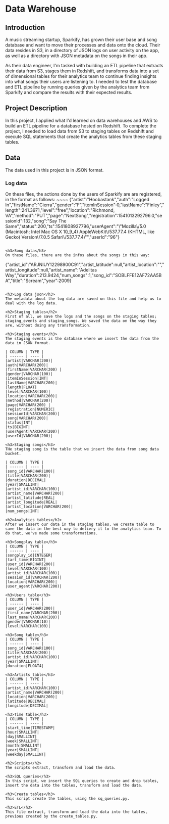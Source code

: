 <h1>Data Warehouse</h1>

<h2>Introduction</h2>
A music streaming startup, Sparkify, has grown their user base and song database and want to move their processes and data onto the cloud. Their data resides in S3, in a directory of JSON logs on user activity on the app, as well as a directory with JSON metadata on the songs in their app.

As their data engineer, I'm tasked with building an ETL pipeline that extracts their data from S3, stages them in Redshift, and transforms data into a set of dimensional tables for their analytics team to continue finding insights into what songs their users are listening to. I needed to test the database and ETL pipeline by running queries given by the analytics team from Sparkify and compare the results with their expected results.

<h2>Project Description</h2>
In this project, I applied what I'd learned on data warehouses and AWS to build an ETL pipeline for a database hosted on Redshift. To complete the project, I needed to load data from S3 to staging tables on Redshift and execute SQL statements that create the analytics tables from these staging tables.

<h2>Data</h2>
The data used in this project is in JSON format. 

<h3>Log data</h3>
On these files, the actions done by the users of Sparkify are are registered, in the format as follows:
~~~~
{"artist":"Hoobastank","auth":"Logged In","firstName":"Cierra","gender":"F","itemInSession":0,"lastName":"Finley","length":241.3971,"level":"free","location":"Richmond, VA","method":"PUT","page":"NextSong","registration":1541013292796.0,"sessionId":132,"song":"Say The Same","status":200,"ts":1541808927796,"userAgent":"\"Mozilla\/5.0 (Macintosh; Intel Mac OS X 10_9_4) AppleWebKit\/537.77.4 (KHTML, like Gecko) Version\/7.0.5 Safari\/537.77.4\"","userId":"96"}

~~~~

<h3>Song data</h3>
On these files, there are the infos about the songs in this way:
~~~~
{"artist_id":"ARJNIUY12298900C91","artist_latitude":null,"artist_location":"","artist_longitude":null,"artist_name":"Adelitas Way","duration":213.9424,"num_songs":1,"song_id":"SOBLFFE12AF72AA5BA","title":"Scream","year":2009}

~~~~

<h3>Log data json</h3>
The metadata about the log data are saved on this file and help us to deal with the log data.

<h2>Staging tables</h2>
First of all, we save the logs and the songs on the staging tables; staging_events and staging_songs. We saved the data on the way they are, without doing any transformation. 

<h3>Staging events</h3>
The staging events is the database where we insert the data from the data in JSON format. 

| COLUMN | TYPE | 
| ------ | ---- |
|artist|VARCHAR(200)|
|auth|VARCHAR(200)|
|firstName|VARCHAR(200) |
|gender|VARCHAR(100)|
|itemInSession|INT|
|lastName|VARCHAR(200)|
|length|FLOAT|
|level|VARCHAR(100)|
|location|VARCHAR(200)|
|method|VARCHAR(200)|
|page|VARCHAR(200) |
|registration|NUMERIC|
|sessionId|VARCHAR(200)|
|song|VARCHAR(200)|
|status|INT|
|ts|BIGINT|
|userAgent|VARCHAR(200)|
|userId|VARCHAR(200)|

<h3>Staging songs</h3>
THe staging song is the table that we insert the data from song data bucket.

| COLUMN | TYPE | 
| ------ | ---- |
|song_id|VARCHAR(100)|
|title|VARCHAR(200)|
|duration|DECIMAL|
|year|SMALLINT|
|artist_id|VARCHAR(100)|
|artist_name|VARCHAR(200)|
|artist_latitude|REAL|
|artist_longitude|REAL|
|artist_location|VARCHAR(200)|
|num_songs|INT|

<h2>Analytics tables</h2>
After we insert our data in the staging tables, we create table to save the data in the best way to delivry it to the analytics team. To do that, we've made some transformations.

<h3>Songplay table</h3>   
| COLUMN | TYPE | 
| ------ | ---- |
|songplay_id|INTEGER|
|tart_time|BIGINT|
|user_id|VARCHAR(200)|
|level|VARCHAR(100)| 
|artist_id|VARCHAR(100)|
|session_id|VARCHAR(200)|  
|location|VARCHAR(200)| 
|user_agent|VARCHAR(200)|

<h3>Users table</h3>   
| COLUMN | TYPE | 
| ------ | ---- |
|user_id|VARCHAR(200)| 
|first_name|VARCHAR(200)| 
|last_name|VARCHAR(200)| 
|gender|VARCHAR(10)| 
|level|VARCHAR(100)|

<h3>Song table</h3>   
| COLUMN | TYPE | 
| ------ | ---- |
|song_id|VARCHAR(100)| 
|title|VARCHAR(200)| 
|artist_id|VARCHAR(100)| 
|year|SMALLINT| 
|duration|FLOAT4|

<h3>Artists table</h3>   
| COLUMN | TYPE | 
| ------ | ---- |
|artist_id|VARCHAR(100)| 
|artist_name|VARCHAR(200)| 
|location|VARCHAR(200)| 
|latitude|DECIMAL| 
|longitude|DECIMAL|

<h3>Time table</h3>   
| COLUMN | TYPE | 
| ------ | ---- |
|start_time|TIMESTAMP|
|hour|SMALLINT| 
|day|SMALLINT| 
|week|SMALLINT| 
|month|SMALLINT| 
|year|SMALLINT| 
|weekday|SMALLINT|

<h2>Scripts</h2>
The scripts extract, transform and load the data.

<h3>SQL queries</h3>   
In this script, we insert the SQL queries to create and drop tables, insert the data into the tables, transform and load the data.

<h3>Create tables</h3>   
This script create the tables, using the sq_queries.py.

<h3>ETL</h3>   
This file extract, transform and load the data into the tables, previous created by the create_tables.py.